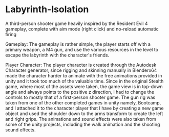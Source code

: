 # Labyrinth-Isolation

A third-person shooter game heavily inspired by the Resident Evil 4 gameplay, complete with aim mode (right click) and no-reload automatic firing

Gameplay:
The gameplay is rather simple, the player starts off with a primary weapon, a M4 gun, and use the various resources in the level to escape
the labyrinth with the character's friends.

Player Character:
The player character is created through the Autodesk Character generator, since rigging and skinning manually in Blenderx64 made the character harder to animate with the free animations provided in unity and it took too much of the valuable time. Since in the original Stealth game, where most of the assets were taken, the game view is in top-down angle and always points to the positive z direction, I had to change the controls to mostly that of a first-person shooter game. The gun rig was taken from one of the other completed games in unity namely, Bootcamp, and I attached it to the character player that I have by creating a new game object and used the shoulder down to the arms transform to create the left and right grips. The animations and sound effects were also taken from some of the unity projects, including the walk animation and the shooting sound effects. 
